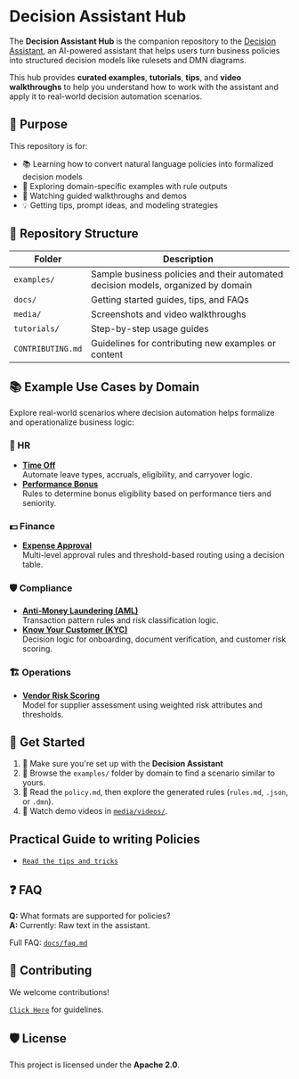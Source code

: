 # Decision Assistant Hub

The **Decision Assistant Hub** is the companion repository to the [Decision Assistant](#), an AI-powered assistant that helps users turn business policies into structured decision models like rulesets and DMN diagrams.

This hub provides **curated examples**, **tutorials**, **tips**, and **video walkthroughs** to help you understand how to work with the assistant and apply it to real-world decision automation scenarios.


## 🎯 Purpose

This repository is for:
- 📚 Learning how to convert natural language policies into formalized decision models
- 🧪 Exploring domain-specific examples with rule outputs
- 🎥 Watching guided walkthroughs and demos
- 💡 Getting tips, prompt ideas, and modeling strategies


## 📁 Repository Structure

| Folder | Description |
|--------|-------------|
| `examples/` | Sample business policies and their automated decision models, organized by domain |
| `docs/` | Getting started guides, tips, and FAQs |
| `media/` | Screenshots and video walkthroughs |
| `tutorials/` | Step-by-step usage guides |
| `CONTRIBUTING.md` | Guidelines for contributing new examples or content |


## 📚 Example Use Cases by Domain

Explore real-world scenarios where decision automation helps formalize and operationalize business logic:


### 👥 HR
- **[Time Off](examples/hr/time_off_policy/)**  
  Automate leave types, accruals, eligibility, and carryover logic.  
- **[Performance Bonus](examples/hr/performance_bonus_policy/)**  
  Rules to determine bonus eligibility based on performance tiers and seniority.

### 💵 Finance
- **[Expense Approval](examples/finance/expense_approval/)**  
  Multi-level approval rules and threshold-based routing using a decision table.

### 🛡 Compliance
- **[Anti-Money Laundering (AML)](examples/compliance/aml_policy/)**  
  Transaction pattern rules and risk classification logic.  
- **[Know Your Customer (KYC)](examples/compliance/kyc_policy/)**  
  Decision logic for onboarding, document verification, and customer risk scoring.

### 🏗 Operations
- **[Vendor Risk Scoring](examples/operations/vendor_risk_scoring/)**  
  Model for supplier assessment using weighted risk attributes and thresholds.


## 🚀 Get Started

1. 🔧 Make sure you're set up with the **Decision Assistant**
2. 📂 Browse the `examples/` folder by domain to find a scenario similar to yours.
3. 🧠 Read the `policy.md`, then explore the generated rules (`rules.md`, `.json`, or `.dmn`).
4. 🎥 Watch demo videos in [`media/videos/`](media/videos/).



<!-- ## 🧠 Learn by Doing

Start with one of these tutorials:

- 📘 [Using the Assistant to Extract Rules](tutorials/01_using_the_assistant.md)
- 🛠️ [Refining and Editing the Generated Models](tutorials/02_editing_generated_models.md)

--- -->

## Practical Guide to writing Policies
- [`Read the tips and tricks`](docs/tips_and_tricks.md)


## ❓ FAQ

**Q:** What formats are supported for policies?  
**A:** Currently: Raw text in the assistant.

Full FAQ: [`docs/faq.md`](docs/faq.md)


<!-- ## 🎥 Media

- 🖥️ [Demo Walkthrough](media/videos/demo_walkthrough.mp4)
- 📋 [From Policy to Rules – Explained](media/videos/from_policy_to_rules.mp4)

--- -->

## 🤝 Contributing

We welcome contributions!

[`Click Here`](CONTRIBUTING.md) for guidelines.


## 🛡 License

This project is licensed under the **Apache 2.0**.


<!-- ## 📬 Contact
Have a use case to showcase?  
Open an issue or start a [discussion](https://github.com/your-org/decision-assistant-hub/discussions) — we'd love to hear from you! -->
